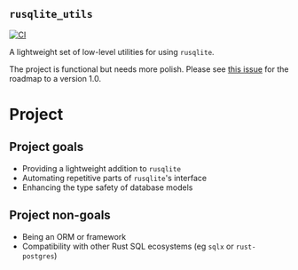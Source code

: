 `rusqlite_utils`
----------------

[![CI](https://github.com/MaxBondABE/rusqlite_utils/actions/workflows/ci.yml/badge.svg)](https://github.com/MaxBondABE/rusqlite_utils/actions/workflows/ci.yml)

A lightweight set of low-level utilities for using `rusqlite`.

The project is functional but needs more polish. Please see [this issue](https://github.com/MaxBondABE/rusqlite_utils/issues/1)
for the roadmap to a version 1.0.

# Project

## Project goals
- Providing a lightweight addition to `rusqlite`
- Automating repetitive parts of `rusqlite`'s interface
- Enhancing the type safety of database models

## Project non-goals
- Being an ORM or framework
- Compatibility with other Rust SQL ecosystems (eg `sqlx` or `rust-postgres`)
